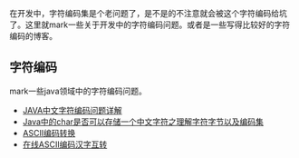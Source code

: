 在开发中，字符编码集是个老问题了，是不是的不注意就会被这个字符编码给坑了。这里就mark一些关于开发中的字符编码问题。或者是一些写得比较好的字符编码的博客。
<br>
## 字符编码<br>
mark一些java领域中的字符编码问题。<br>
  * [JAVA中文字符编码问题详解](http://blog.csdn.net/youyue/article/details/4580402)<br>
  * [Java中的char是否可以存储一个中文字符之理解字符字节以及编码集](http://blog.csdn.net/Sugar_Z_/article/details/51276984) <br>
  * [ASCII编码转换](http://www.qqxiuzi.cn/bianma/ascii.htm)<br>
  * [在线ASCII编码汉字互转](http://www.ip138.com/ascii/)  
